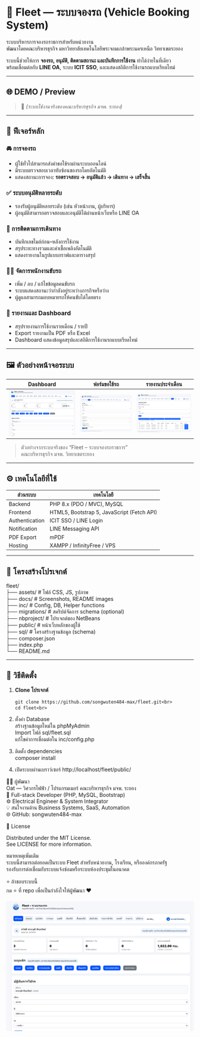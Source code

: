 # 🚗 Fleet — ระบบจองรถ (Vehicle Booking System)

ระบบบริหารการจองรถราชการสำหรับหน่วยงาน  
พัฒนาโดยคณะบริหารธุรกิจ มหาวิทยาลัยเทคโนโลยีพระจอมเกล้าพระนครเหนือ วิทยาเขตระยอง  

ระบบนี้ช่วยให้การ **จองรถ, อนุมัติ, ติดตามสถานะ และบันทึกการใช้งาน** ทำได้ง่ายในที่เดียว  
พร้อมเชื่อมต่อกับ **LINE OA**, ระบบ **ICIT SSO**, และแสดงสถิติการใช้งานรถแบบเรียลไทม์  

---

## 🌐 DEMO / Preview
> 🔗 
> *(ระบบใช้งานจริงของคณะบริหารธุรกิจ มจพ. ระยอง)*

---

## 🧩 ฟีเจอร์หลัก

### 🚘 การจองรถ
- ผู้ใช้ทั่วไปสามารถส่งคำขอใช้รถผ่านระบบออนไลน์  
- มีระบบตรวจสอบเวลาทับซ้อนของรถโดยอัตโนมัติ  
- แสดงสถานะการจอง: **รอตรวจสอบ → อนุมัติแล้ว → เดินทาง → เสร็จสิ้น**

### ✅ ระบบอนุมัติหลายระดับ
- รองรับผู้อนุมัติหลายระดับ (เช่น หัวหน้างาน, ผู้บริหาร)  
- ผู้อนุมัติสามารถตรวจสอบและอนุมัติได้ผ่านหน้าเว็บหรือ LINE OA  

### 🧭 การติดตามการเดินทาง
- บันทึกเลขไมล์ก่อน–หลังการใช้งาน  
- สรุประยะทางรวมและค่าเชื้อเพลิงอัตโนมัติ  
- แสดงรายงานในรูปแบบกราฟและตารางสรุป  

### 👨‍✈️ จัดการพนักงานขับรถ
- เพิ่ม / ลบ / แก้ไขข้อมูลคนขับรถ  
- ระบบแสดงสถานะว่ากำลังอยู่ระหว่างภารกิจหรือว่าง  
- ผู้ดูแลสามารถมอบหมายรถให้คนขับได้โดยตรง  

### 🧾 รายงานและ Dashboard
- สรุปรายงานการใช้งานรายเดือน / รายปี  
- Export รายงานเป็น PDF หรือ Excel  
- Dashboard แสดงข้อมูลสรุปและสถิติการใช้งานรถแบบเรียลไทม์  

---

## 🖼️ ตัวอย่างหน้าจอระบบ

| Dashboard | ฟอร์มขอใช้รถ | รายงานประจำเดือน |
|------------|----------------|--------------------|
| ![Dashboard](docs/dashboard.png) | ![Form](docs/form.png) | ![Report](docs/report.png) |

> ตัวอย่างจากระบบจริงของ “Fleet – ระบบจองรถราชการ”  
> คณะบริหารธุรกิจ มจพ. วิทยาเขตระยอง

---

## ⚙️ เทคโนโลยีที่ใช้

| ส่วนระบบ | เทคโนโลยี |
|------------|------------|
| Backend | PHP 8.x (PDO / MVC), MySQL |
| Frontend | HTML5, Bootstrap 5, JavaScript (Fetch API) |
| Authentication | ICIT SSO / LINE Login |
| Notification | LINE Messaging API |
| PDF Export | mPDF |
| Hosting | XAMPP / InfinityFree / VPS |

---

## 🧭 โครงสร้างโปรเจกต์

fleet/ <br>
├── assets/ # ไฟล์ CSS, JS, รูปภาพ <br>
├── docs/ # Screenshots, README images <br>
├── inc/ # Config, DB, Helper functions <br>
├── migrations/ # สคริปต์จัดการ schema (optional) <br>
├── nbproject/ # โปรเจกต์ของ NetBeans<br>
├── public/ # หน้าเว็บหลักของผู้ใช้<br>
├── sql/ # โครงสร้างฐานข้อมูล (schema)<br>
├── composer.json<br>
├── index.php<br>
└── README.md<br>


---

## 🚀 วิธีติดตั้ง<br>

1. **Clone โปรเจกต์**<br>
   ```bash<br>
   git clone https://github.com/songwuten484-max/fleet.git<br>
   cd fleet<br>
   
2. ตั้งค่า Database<br>
สร้างฐานข้อมูลใหม่ใน phpMyAdmin<br>
Import ไฟล์ sql/fleet.sql<br>
แก้ไขค่าการเชื่อมต่อใน inc/config.php<br>

3. ติดตั้ง dependencies<br>
   composer install<br>
4. เปิดระบบผ่านเบราว์เซอร์ http://localhost/fleet/public/<br>

👨‍💻 ผู้พัฒนา<br>
Oat — วิศวกรไฟฟ้า / โปรแกรมเมอร์ คณะบริหารธุรกิจ มจพ. ระยอง<br>
💼 Full-stack Developer (PHP, MySQL, Bootstrap)<br>
⚙️ Electrical Engineer & System Integrator<br>
💡 สนใจงานด้าน Business Systems, SaaS, Automation<br>
🌐 GitHub: songwuten484-max<br>

📄 License<br>

Distributed under the MIT License.<br>
See LICENSE for more information.<br>

หมายเหตุเพิ่มเติม<br>
ระบบนี้สามารถต่อยอดเป็นระบบ Fleet สำหรับหน่วยงาน, โรงเรียน, หรือองค์กรภาครัฐ<br>
รองรับการต่อเชื่อมกับระบบแจ้งซ่อมหรือระบบห้องประชุมในอนาคต<br>

⭐ ถ้าชอบระบบนี้<br>
กด ⭐ ที่ repo เพื่อเป็นกำลังใจให้ผู้พัฒนา ❤️<br>

![Dashboard](docs/dashboard.png?update=20251021)

